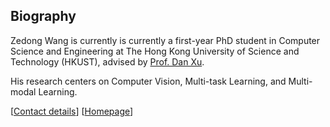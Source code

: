 ## Biography

Zedong Wang is currently is currently a first-year PhD student in Computer Science and Engineering at The Hong Kong University of Science and Technology (HKUST), advised by [Prof. Dan Xu](https://scholar.google.com/citations?hl=en&user=OuSPv-AAAAAJ).

His research centers on Computer Vision, Multi-task Learning, and Multi-modal Learning.

[[Contact details](jackywang28@outlook.com)]
[[Homepage](https://jacky1128.github.io/)]
